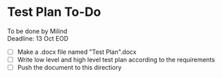 # Test Plan To-Do
To be done by Milind<br>
Deadline: 13 Oct EOD

- [ ] Make a .docx file named "Test Plan".docx
- [ ] Write low level and high level test plan according to the requirements
- [ ] Push the document to this directiory
